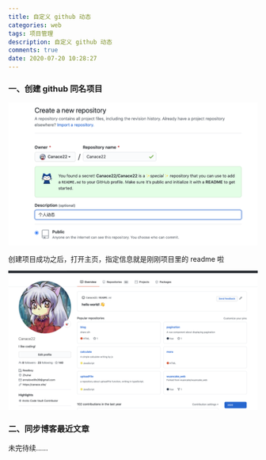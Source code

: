 ```yaml
---
title: 自定义 github 动态
categories: web
tags: 项目管理
description: 自定义 github 动态
comments: true
date: 2020-07-20 10:28:27
---
```

### 一、创建 github 同名项目

![info](/images/info.png)

创建项目成功之后，打开主页，指定信息就是刚刚项目里的 readme 啦

![info-top](/images/info-top.png)

### 二、同步博客最近文章

未完待续……